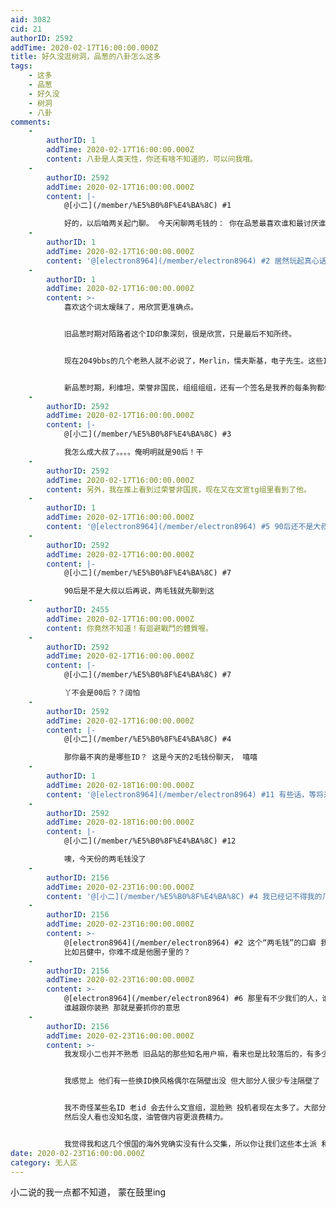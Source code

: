 ```yaml
---
aid: 3082
cid: 21
authorID: 2592
addTime: 2020-02-17T16:00:00.000Z
title: 好久没逛树洞，品葱的八卦怎么这多
tags:
    - 这多
    - 品葱
    - 好久没
    - 树洞
    - 八卦
comments:
    -
        authorID: 1
        addTime: 2020-02-17T16:00:00.000Z
        content: 八卦是人类天性，你还有啥不知道的，可以问我哦。
    -
        authorID: 2592
        addTime: 2020-02-17T16:00:00.000Z
        content: |-
            @[小二](/member/%E5%B0%8F%E4%BA%8C) #1

            好的，以后咱两关起门聊。 今天闲聊两毛钱的： 你在品葱最喜欢谁和最讨厌谁？哈哈哈哈
    -
        authorID: 1
        addTime: 2020-02-17T16:00:00.000Z
        content: '@[electron8964](/member/electron8964) #2 居然玩起真心话大冒险，大叔真是好坏啊。'
    -
        authorID: 1
        addTime: 2020-02-17T16:00:00.000Z
        content: >-
            喜欢这个词太暧昧了，用欣赏更准确点。


            旧品葱时期对陌路者这个ID印象深刻，很是欣赏，只是最后不知所终。


            现在2049bbs的几个老熟人就不必说了，Merlin，懦夫斯基，电子先生。这些ID的回忆录长度肯定会长不少。有空单独写。


            新品葱时期，利维坦，荣誉非国民，组组组组，还有一个签名是我养的每条狗都像你的老早弃用的ID。改名后叫alleria的。零零散散忘了不少，想起来再补上。
    -
        authorID: 2592
        addTime: 2020-02-17T16:00:00.000Z
        content: |-
            @[小二](/member/%E5%B0%8F%E4%BA%8C) #3

            我怎么成大叔了。。。。俺明明就是90后！干
    -
        authorID: 2592
        addTime: 2020-02-17T16:00:00.000Z
        content: 另外，我在推上看到过荣誉非国民，现在又在文宣tg组里看到了他。
    -
        authorID: 1
        addTime: 2020-02-17T16:00:00.000Z
        content: '@[electron8964](/member/electron8964) #5 90后还不是大叔？你还不服？'
    -
        authorID: 2592
        addTime: 2020-02-17T16:00:00.000Z
        content: |-
            @[小二](/member/%E5%B0%8F%E4%BA%8C) #7

            90后是不是大叔以后再说，两毛钱就先聊到这
    -
        authorID: 2455
        addTime: 2020-02-17T16:00:00.000Z
        content: 你竟然不知道！有迴避戰鬥的體質喔。
    -
        authorID: 2592
        addTime: 2020-02-17T16:00:00.000Z
        content: |-
            @[小二](/member/%E5%B0%8F%E4%BA%8C) #7

            丫不会是00后？？阔怕
    -
        authorID: 2592
        addTime: 2020-02-17T16:00:00.000Z
        content: |-
            @[小二](/member/%E5%B0%8F%E4%BA%8C) #4

            那你最不爽的是哪些ID？ 这是今天的2毛钱份聊天， 嘻嘻
    -
        authorID: 1
        addTime: 2020-02-18T16:00:00.000Z
        content: '@[electron8964](/member/electron8964) #11 有些话，等将来民主化了，去小酒馆里聊'
    -
        authorID: 2592
        addTime: 2020-02-18T16:00:00.000Z
        content: |-
            @[小二](/member/%E5%B0%8F%E4%BA%8C) #12

            噢，今天份的两毛钱没了
    -
        authorID: 2156
        addTime: 2020-02-23T16:00:00.000Z
        content: '@[小二](/member/%E5%B0%8F%E4%BA%8C) #4 我已经记不得我的几个小号的id名了。密钥也得想想好像已经忘了'
    -
        authorID: 2156
        addTime: 2020-02-23T16:00:00.000Z
        content: >-
            @[electron8964](/member/electron8964) #2 这个“两毛钱”的口癖 我在微博上好像只有少部分人喜欢用
            比如吕健中，你难不成是他圈子里的？
    -
        authorID: 2156
        addTime: 2020-02-23T16:00:00.000Z
        content: >-
            @[electron8964](/member/electron8964) #6 那里有不少我们的人，谁跟你关系好 那肯定就是在钓鱼
            谁越跟你装熟 那就是要抓你的意思
    -
        authorID: 2156
        addTime: 2020-02-23T16:00:00.000Z
        content: >-
            我发现小二也并不熟悉 旧品站的那些知名用户嘛，看来也是比较落后的，有多少老人真的迁移到新平台继续活跃发表呢？


            我感觉上 他们有一些换ID换风格偶尔在隔壁出没 但大部分人很少专注隔壁了


            我不奇怪某些名ID 老id 会去什么文宣组，混脸熟 投机者现在太多了。大部分这些人微博都不敢用，就躲在海外推特上跳跳
            然后没人看也没知名度，油管做内容更浪费精力。


            我觉得我和这几个恨国的海外党确实没有什么交集，所以你让我们这些本土派 和民族派去支持你们 也是完全不可能的
date: 2020-02-23T16:00:00.000Z
category: 无人区
---
```


小二说的我一点都不知道， 蒙在鼓里ing
